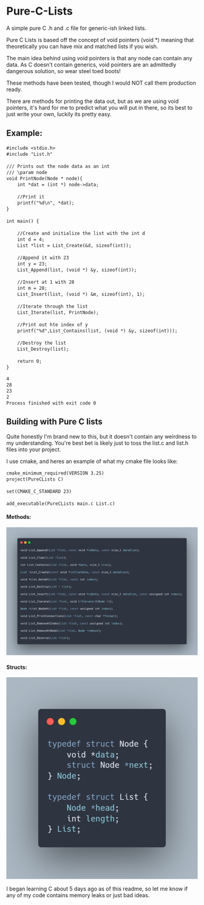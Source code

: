 # Pure-C-Lists
A simple pure C .h and .c file for generic-ish linked lists.


Pure C Lists is based off the concept of void pointers (void \*) meaning that theoretically you can have mix and matched lists if you wish.

The main idea behind using void pointers is that any node can contain any data. As C doesn't contain generics, void pointers are an admittedly dangerous solution, so wear steel toed boots!

These methods have been tested, though I would NOT call them production ready.

There are methods for printing the data out, but as we are using void pointers, it's hard for me to predict what you will put in there, so its best to just write your own, luckily its pretty easy.




## Example:

```
#include <stdio.h>
#include "List.h"

/// Prints out the node data as an int
/// \param node
void PrintNode(Node * node){
    int *dat = (int *) node->data;

    //Print it
    printf("%d\n", *dat);
}

int main() {

    //Create and initialize the list with the int d
    int d = 4;
    List *list = List_Create(&d, sizeof(int));

    //Append it with 23
    int y = 23;
    List_Append(list, (void *) &y, sizeof(int));

    //Insert at 1 with 28
    int m = 28;
    List_Insert(list, (void *) &m, sizeof(int), 1);

    //Iterate through the list
    List_Iterate(list, PrintNode);

    //Print out hte index of y
    printf("%d",List_Contains(list, (void *) &y, sizeof(int)));

    //Destroy the list
    List_Destroy(list);

    return 0;
}

```
```
4
28
23
2 
Process finished with exit code 0
```


## Building with Pure C lists
Quite honestly I'm brand new to this, but it doesn't contain any weirdness to my understanding. You're best bet is likely just to toss the list.c and list.h files into your project.

I use cmake, and heres an example of what my cmake file looks like:
```
cmake_minimum_required(VERSION 3.25)
project(PureCLists C)

set(CMAKE_C_STANDARD 23)

add_executable(PureCLists main.c List.c)
```

#### Methods:
![image showing the methods of the list.h file](git/header.png? "Methods")

#### Structs:
![image structs in the list.h file](git/typedef.png? "Structs")

I began learning C about 5 days ago as of this readme, so let me know if any of my code contains memory leaks or just bad ideas.
